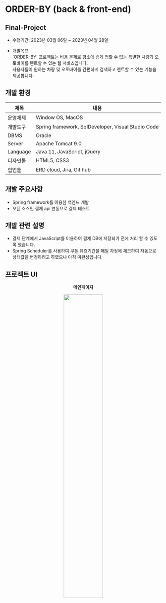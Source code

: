 # ORDER-BY (back & front-end)
## Final-Project

* 수행기간: 2023년 03월 06일 ~ 2023년 04월 28일

* 개발목표 <br> 'ORDER-BY' 프로젝트는 비용 문제로 평소에 쉽게 접할 수 없는 특별한 차량과 오토바이를 렌트할 수 있는 웹 서비스입니다. <br> 사용자들이 원하는 차량 및 오토바이를 간편하게 검색하고 렌트할 수 있는 기능을 제공합니다.


  
## 개발 환경

  |제목|내용|
  |-----|----|
  |운영체제|Window OS, MacOS|
  |개발도구|Spring framework, SqlDeveloper, Visual Studio Code|
  |DBMS|Oracle|
  |Server|Apache Tomcat 9.0|
  |Language|Java 11, JavaScript, jQuery|
  |디자인툴|HTML5, CSS3|
  |협업툴|ERD cloud, Jira, Git hub|
  


## 개발 주요사항

* Spring framework를 이용한 백엔드 개발
* 오픈 소스인 결제 api 연동으로 결제 테스트


## 개발 관련 설명

* 결제 단계에서 JavaScript를 이용하여 결제 DB에 저장되기 전에 처리 할 수 있도록 했습니다.
* Spring Scheduler를 사용하여 쿠폰 유효기간을 매일 자정에 체크하여 자동으로 상태값을 변경하려고 하였으나 아직 미완성입니다.


## 프로젝트 UI


<div align="center">
  
  <p><strong> 메인페이지 </strong></p>
  
  <img src="https://user-images.githubusercontent.com/118333635/236735637-7a40a1c7-f486-4e96-b6d4-45d81d7d5385.png"  width="50%" height="50%"> 
</div> 


